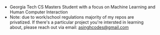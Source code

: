 - Georgia Tech CS Masters Student with a focus on Machine Learning and Human Computer Interaction
- Note: due to work/school regulations majority of my repos are privatized. If there's a particular project you're intersted in learning about, please reach out via email: asinghcodes@gmail.com
<!---
ASinghCodes/ASinghCodes is a ✨ special ✨ repository because its `README.md` (this file) appears on your GitHub profile.
You can click the Preview link to take a look at your changes.
--->
